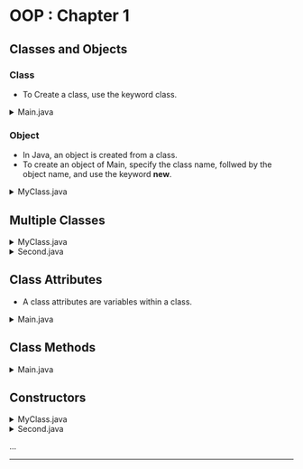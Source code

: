 # OOP : Chapter 1

## Classes and Objects

### Class

- To Create a class, use the keyword class.

<details>
<summary>Main.java</summary>

```
public class Main{  // <--
    int x = 5;
}

// javac Main.java
// java main
```
</details>

### Object

- In Java, an object is created from a class.
- To create an object of Main, specify the class name, follwed by the object name, and use the keyword <b>new</b>.

<details>
<summary>MyClass.java</summary>

```
class MyClass{
    int age = 18;
    void getAge(){
        System.out.println(this.age);
    }

    public static void main(String[] args){
        MyClass obj = new MyClass();
        
        int age = obj.age;                      // <--
        System.out.println("age : " + age);

        obj.getAge();
    }
}
```
</details>

## Multiple Classes

<details>
<summary>MyClass.java</summary>

```
class MyClass{
    int age = 18;
    void getAge(){
        System.out.println(this.age);
    }
}
```
</details>

<details>
<summary>Second.java</summary>

```
public class Second {
    public static void main(String[] args){
        MyClass obj = new MyClass();
        
        int age = obj.age;
        System.out.println("age : " + age);

        obj.age = 34;
        obj.getAge();
    }
}

```
</details>

## Class Attributes
- A class attributes are variables within a class.

<details>
<summary>Main.java</summary>

```
class Main{
    int x = 5;  // <--
    int y = 3;  // <--
}
```
</details>

## Class Methods

<details>
<summary>Main.java</summary>

```
class Main{
    void myMethod(){                        // <--
        System.out.println("Hello World!");
    }
}
```
</details>

## Constructors

<details>
<summary>MyClass.java</summary>

```
class MyClass{

    MyClass(){                                      // <--
        System.out.println("This is constructor");
    }
}
```
</details>

<details>
<summary>Second.java</summary>

```
public class Second {
    public static void main(String[] args){
        MyClass obj = new MyClass();
        
        int age = obj.age;
        System.out.println("age : " + age);
    }
}
```
</details>

...

---